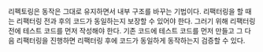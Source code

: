 리펙토링은 동작은 그대로 유지하면서 내부 구조를 바꾸는 기법이다. 리팩터링을 할 때는 리팩터링 전과 후의 코드가 동일하는지 보장할 수 있어야 한다. 그러기 위해 리팩터링 전에 테스트 코드를 먼저 작성해야 한다. 기존 코드에 테스트 코드를 먼저 만들고 그 다음 리팩터링을 진행하면 리팩터링 후에 코드가 동일하게 동작하는지 검증할 수 있다.